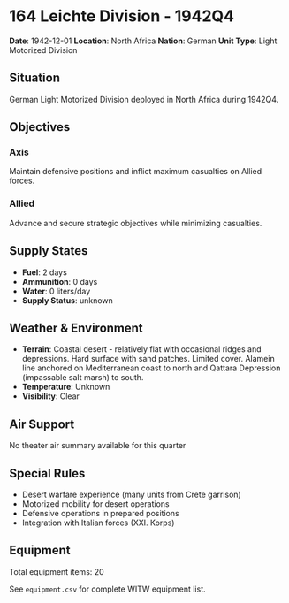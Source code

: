 # 164 Leichte Division - 1942Q4

**Date**: 1942-12-01
**Location**: North Africa
**Nation**: German
**Unit Type**: Light Motorized Division

## Situation

German Light Motorized Division deployed in North Africa during 1942Q4.

## Objectives

### Axis
Maintain defensive positions and inflict maximum casualties on Allied forces.

### Allied
Advance and secure strategic objectives while minimizing casualties.

## Supply States

- **Fuel**: 2 days
- **Ammunition**: 0 days
- **Water**: 0 liters/day
- **Supply Status**: unknown

## Weather & Environment

- **Terrain**: Coastal desert - relatively flat with occasional ridges and depressions. Hard surface with sand patches. Limited cover. Alamein line anchored on Mediterranean coast to north and Qattara Depression (impassable salt marsh) to south.
- **Temperature**: Unknown
- **Visibility**: Clear

## Air Support

No theater air summary available for this quarter

## Special Rules

- Desert warfare experience (many units from Crete garrison)
- Motorized mobility for desert operations
- Defensive operations in prepared positions
- Integration with Italian forces (XXI. Korps)

## Equipment

Total equipment items: 20

See `equipment.csv` for complete WITW equipment list.
